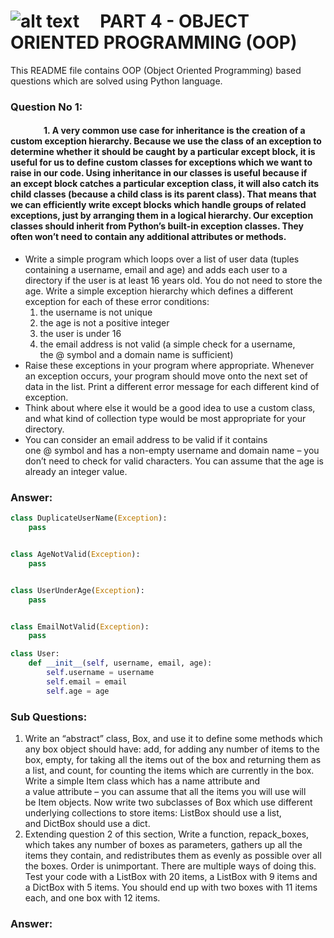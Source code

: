 # ![alt text](https://carteblanche.tech/static/static/website/images/general/logo.svg "Logo Title")  &nbsp; &nbsp;  PART 4 - OBJECT ORIENTED PROGRAMMING (OOP)

This README file contains OOP (Object Oriented Programming) based questions which are solved using Python language.

### Question No 1:
#### &nbsp; &nbsp; &nbsp; &nbsp; &nbsp; &nbsp; &nbsp; &nbsp; 1. A very common use case for inheritance is the creation of a custom exception hierarchy. Because we use the class of an exception to determine whether it should be caught by a particular except block, it is useful for us to define custom classes for exceptions which we want to raise in our code. Using inheritance in our classes is useful because if an except block catches a particular exception class, it will also catch its child classes (because a child class is its parent class). That means that we can efficiently write except blocks which handle groups of related exceptions, just by arranging them in a logical hierarchy. Our exception classes should inherit from Python’s built-in exception classes. They often won’t need to contain any additional attributes or methods.
* Write a simple program which loops over a list of user data (tuples containing a username, email and age) and adds each user to a directory if the user is at least 16 years old. You do not need to store the age. Write a simple exception hierarchy which defines a different exception for each of these error conditions:
    1. the username is not unique
    2. the age is not a positive integer
    3. the user is under 16
    4. the email address is not valid (a simple check for a username, the @ symbol and a domain name is sufficient)
* Raise these exceptions in your program where appropriate. Whenever an exception occurs, your program should move onto the next set of data in the list. Print a different error message for each different kind of exception.
* Think about where else it would be a good idea to use a custom class, and what kind of collection type would be most appropriate for your directory.
* You can consider an email address to be valid if it contains one @ symbol and has a non-empty username and domain name – you don’t need to check for valid characters. You can assume that the age is already an integer value.

### Answer:
```python 
class DuplicateUserName(Exception):
    pass


class AgeNotValid(Exception):
    pass


class UserUnderAge(Exception):
    pass


class EmailNotValid(Exception):
    pass

class User:
    def __init__(self, username, email, age):
        self.username = username
        self.email = email
        self.age = age
```

### Sub Questions:

1. Write an “abstract” class, Box, and use it to define some methods which any box object should have: add, for adding any number of items to the box, empty, for taking all the items out of the box and returning them as a list, and count, for counting the items which are currently in the box. Write a simple Item class which has a name attribute and a value attribute – you can assume that all the items you will use will be Item objects. Now write two subclasses of Box which use different underlying collections to store items: ListBox should use a list, and DictBox should use a dict.
2. Extending question 2 of this section, Write a function, repack_boxes, which takes any number of boxes as parameters, gathers up all the items they contain, and redistributes them as evenly as possible over all the boxes. Order is unimportant. There are multiple ways of doing this. Test your code with a ListBox with 20 items, a ListBox with 9 items and a DictBox with 5 items. You should end up with two boxes with 11 items each, and one box with 12 items.


### Answer:
